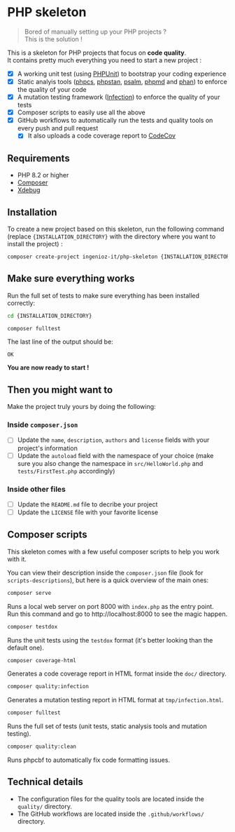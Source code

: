 # PHP skeleton

> Bored of manually setting up your PHP projects ?  
> This is the solution !

This is a skeleton for PHP projects that focus on **code quality**.   
It contains pretty much everything you need to start a new project :

- [x] A working unit test (using [PHPUnit](https://github.com/sebastianbergmann/phpunit)) to bootstrap your coding experience
- [x] Static analyis tools ([phpcs](https://github.com/squizlabs/PHP_CodeSniffer), [phpstan](https://github.com/phpstan/phpstan), [psalm](https://github.com/vimeo/psalm), [phpmd](https://github.com/phpmd/phpmd) and [phan](https://github.com/phan/phan)) to enforce the quality of your code
- [x] A mutation testing framework ([Infection](https://github.com/infection/infection)) to enforce the quality of your tests
- [x] Composer scripts to easily use all the above
- [x] GitHub workflows to automatically run the tests and quality tools on every push and pull request
  - [x] It also uploads a code coverage report to [CodeCov](https://codecov.io/)

## Requirements

- PHP 8.2 or higher
- [Composer](https://getcomposer.org/)
- [Xdebug](https://xdebug.org/)

## Installation

To create a new project based on this skeleton, run the following command (replace `{INSTALLATION_DIRECTORY}` with the directory where you want to install the project) :

```bash
composer create-project ingenioz-it/php-skeleton {INSTALLATION_DIRECTORY}
```

## Make sure everything works

Run the full set of tests to make sure everything has been installed correctly:

```bash
cd {INSTALLATION_DIRECTORY}
```

```bash
composer fulltest
```

The last line of the output should be:

```
OK
```

**You are now ready to start !**

## Then you might want to

Make the project truly yours by doing the following:

### Inside `composer.json`
- [ ] Update the `name`, `description`, `authors` and `license` fields with your project's information
- [ ] Update the `autoload` field with the namespace of your choice (make sure you also change the namespace in `src/HelloWorld.php` and `tests/FirstTest.php` accordingly)

### Inside other files
- [ ] Update the `README.md` file to decribe your project
- [ ] Update the `LICENSE` file with your favorite license

## Composer scripts

This skeleton comes with a few useful composer scripts to help you work with it.

You can view their description inside the `composer.json` file (look for `scripts-descriptions`), but here is a quick overview of the main ones:

```bash
composer serve
```

Runs a local web server on port 8000 with `index.php` as the entry point.  
Run this command and go to http://localhost:8000 to see the magic happen.

```bash
composer testdox
```
Runs the unit tests using the `testdox` format (it's better looking than the default one).

```bash
composer coverage-html
```

Generates a code coverage report in HTML format inside the `doc/` directory.

```bash
composer quality:infection
```

Generates a mutation testing report in HTML format at `tmp/infection.html`.

```bash
composer fulltest
```

Runs the full set of tests (unit tests, static analysis tools and mutation testing).

```bash
composer quality:clean
```

Runs phpcbf to automatically fix code formatting issues.

## Technical details

- The configuration files for the quality tools are located inside the `quality/` directory.
- The GitHub workflows are located inside the `.github/workflows/` directory.
